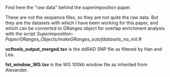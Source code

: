 Find here the "raw data" behind the superimposition paper.

These are not the sequence files, so they are not quite the raw data. But they are the datasets with which I have been working for this paper, 
and which can be converted to GRanges object for overlap enrichment analysis with the script *Superimposition-Paper/GRanges_Objects/makeGRanges_outofdatasets_no_mit.R*

**vcftools_output_merged.tsv** is the ddRAD SNP file as filtered by Han and Lea.

**fst_window_WG.tsv** is the WG 100kb window file as inherited from Alexander.

